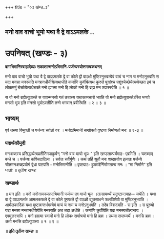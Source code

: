 +++
title = "०३ खंण्ड_३"

+++


## मनो वाव वाचो भूयो यथा वै द्वे वाऽऽमलके ..

# **उपनिषत् (खण्डः - ३)**

**वागभिमानिस्वाहादेव्याः सकाशान्मनोऽभिमानि-पर्जन्यस्योत्तमत्वकथनम्**

मनो वाव वाचो भूयो यथा वै द्वे वाऽऽमलके द्वे वा कोले द्वौ वाऽक्षौ मुष्टिरनुभवत्येवं वाचं च नाम च मनोऽनुभवति स यदा मनसा मनस्यति मन्त्रानधीयीयेत्यथाधीते कर्माणि कुर्वीयेत्यथ कुरुते पुत्रांश्च पशूंश्चेच्छेयेत्यथेच्छत इमं च लोकममुं चेच्छेयेत्यथेच्छते मनो ह्यात्मा मनो हि लोको मनो हि ब्रह्म मन उपास्स्वेति ॥ १ ॥

स यो मनो ब्रह्मेत्युपास्ते स यावन्मनसो गतं तत्रास्य यथाकामचारो भवति यो मनो ब्रह्मेत्युपास्तेऽस्ति भगवो मनसो भूय इति मनसो भूयोऽस्तीति तन्मे भगवान् ब्रवीत्विति ॥ २ ॥ ३ ॥

## **भाष्यम्**

एवं तस्या विमुक्तौ च पर्जन्यः सर्वतो वरः । मनोऽभिमानी सम्प्रोक्तो वृष्ट्या निर्माणतो मनः ॥ २-३ ॥

### पदार्थकौमुदी

मनःशब्दस्य प्रसिद्धार्थत्वप्रतीतिमपाकुर्वन् “मनो वाव वाचो भूयः " इति खण्डतात्पर्यमाह– एवमिति । चशब्दाद् बन्धे च । पर्जन्यः कश्चिदादित्यः । सर्वतः सर्वैर्गुणैः । कथं तर्हि श्रुतौ मनः शब्दप्रयोग इत्यतः पर्जन्ये श्रौतमनःशब्दप्रयोगं द्वेधा घटयति - मनोभिमानीति ॥ वृष्ट्याऽ- ह्रुक्रादेर्निर्माणतश्च मनः । “मा निर्माणे” इति धातोः ॥ तृतीयः खण्डः

### **खण्डार्थः**

॥ मन इति ॥ मनो मनोनामकस्तदभिमानी पर्जन्य एव वाचो भूयः ।तत्सामर्थ्यं सदृष्टान्तमाह-- यथेति । यथा वा द्वे वाऽऽमलके आमलकफले द्वे वा कोले पूगफले द्वौ वाऽक्षौ द्यूतसाधने फलविशेषौ वा मुष्टिरनुभवति । आर्मलकादिकं यथा मुष्टावन्तर्भवत्येवं वाचं च नाम च मनोऽनुभवति । तदेव विशदयति - स इति । स पुरुषो यदा मनसा मन्त्रानधीयेयेति मनस्यति अथ तदा अधीते । कर्माणि कुर्वीयेति यदा मनस्यतीत्यन्वयः । एवमुत्तरत्रापि । मनो ह्यात्मा स्वामी मनो हि लोकः सर्वाश्रयो मनो हि ब्रह्म । प्रथमा सप्तम्यर्थे । मनसि ब्रह्म । अतो मनसि ब्रह्मेत्युपास्व ॥ १ ॥ २ ॥

**॥ इति तृतीयः खण्डः ॥**

